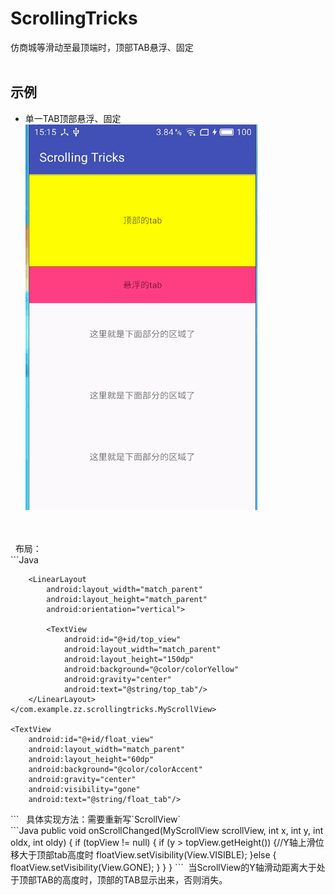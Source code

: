 # ScrollingTricks<BR>
  仿商城等滑动至最顶端时，顶部TAB悬浮、固定<BR><BR>
## 示例
* 单一TAB顶部悬浮、固定<br>
  ![](https://github.com/PuppetZ/ScrollingTricks/blob/master/art/2.gif?raw=true)<br>
<br>
<br>
   布局：<br>
   ```Java
   <?xml version="1.0" encoding="utf-8"?>
<RelativeLayout
    xmlns:android="http://schemas.android.com/apk/res/android"
    xmlns:app="http://schemas.android.com/apk/res-auto"
    xmlns:tools="http://schemas.android.com/tools"
    android:layout_width="match_parent"
    android:layout_height="match_parent">
    <com.example.zz.scrollingtricks.MyScrollView
        android:id="@+id/scrollView"
        android:layout_width="match_parent"
        android:layout_height="match_parent">

        <LinearLayout
            android:layout_width="match_parent"
            android:layout_height="match_parent"
            android:orientation="vertical">

            <TextView
                android:id="@+id/top_view"
                android:layout_width="match_parent"
                android:layout_height="150dp"
                android:background="@color/colorYellow"
                android:gravity="center"
                android:text="@string/top_tab"/>
        </LinearLayout>
    </com.example.zz.scrollingtricks.MyScrollView>

    <TextView
        android:id="@+id/float_view"
        android:layout_width="match_parent"
        android:layout_height="60dp"
        android:background="@color/colorAccent"
        android:gravity="center"
        android:visibility="gone"
        android:text="@string/float_tab"/>

</RelativeLayout>
```
   具体实现方法：需要重新写`ScrollView`<br>
   ```Java
   public void onScrollChanged(MyScrollView scrollView, int x, int y, int oldx, int oldy) {
        if (topView != null) {
            if (y > topView.getHeight()) {//Y轴上滑位移大于顶部tab高度时
                floatView.setVisibility(View.VISIBLE);
            }else {
                floatView.setVisibility(View.GONE);
            }
        }
    }
  ```
  当ScrollView的Y轴滑动距离大于处于顶部TAB的高度时，顶部的TAB显示出来，否则消失。

